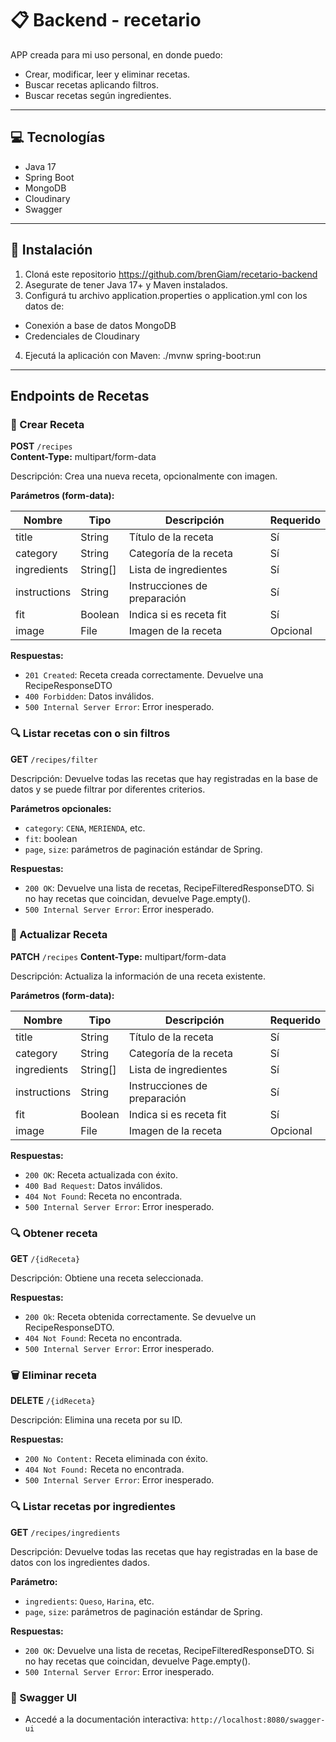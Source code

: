 # 📋 Backend - recetario

APP creada para mi uso personal, en donde puedo:

- Crear, modificar, leer y eliminar recetas.
- Buscar recetas aplicando filtros.
- Buscar recetas según ingredientes.

---
## 💻 Tecnologías

- Java 17
- Spring Boot
- MongoDB
- Cloudinary
- Swagger

---
## 🚀 Instalación

1. Cloná este repositorio https://github.com/brenGiam/recetario-backend
2. Asegurate de tener Java 17+ y Maven instalados.
3. Configurá tu archivo application.properties o application.yml con los datos de:
- Conexión a base de datos MongoDB
- Credenciales de Cloudinary
4. Ejecutá la aplicación con Maven:
./mvnw spring-boot:run

---
## Endpoints de Recetas

### 📝 Crear Receta
**POST** `/recipes`  
**Content-Type:** multipart/form-data

Descripción: Crea una nueva receta, opcionalmente con imagen.

**Parámetros (form-data):**

| Nombre        | Tipo       | Descripción                  | Requerido |
|---------------|------------|------------------------------|-----------|
| title         | String     | Título de la receta          | Sí        |
| category      | String     | Categoría de la receta       | Sí        |
| ingredients   | String[]   | Lista de ingredientes        | Sí        |
| instructions  | String     | Instrucciones de preparación | Sí        |
| fit           | Boolean    | Indica si es receta fit      | Sí        |
| image         | File       | Imagen de la receta          | Opcional  |

**Respuestas:**
- `201 Created`: Receta creada correctamente. Devuelve una RecipeResponseDTO
- `400 Forbidden`: Datos inválidos.
- `500 Internal Server Error`: Error inesperado.

### 🔍 Listar recetas con o sin filtros
**GET** `/recipes/filter`

Descripción: Devuelve todas las recetas que hay registradas en la base de datos y se puede filtrar por diferentes criterios.

**Parámetros opcionales:**
- `category`: `CENA`, `MERIENDA`, etc.
- `fit`: boolean
- `page`, `size`: parámetros de paginación estándar de Spring.

**Respuestas:**
- `200 OK`: Devuelve una lista de recetas, RecipeFilteredResponseDTO. Si no hay recetas que coincidan, devuelve Page.empty().
- `500 Internal Server Error`: Error inesperado.

### 🔄 Actualizar Receta
**PATCH** `/recipes`
**Content-Type:** multipart/form-data

Descripción: Actualiza la información de una receta existente.

**Parámetros (form-data):**

| Nombre        | Tipo       | Descripción                  | Requerido |
|---------------|------------|------------------------------|-----------|
| title         | String     | Título de la receta          | Sí        |
| category      | String     | Categoría de la receta       | Sí        |
| ingredients   | String[]   | Lista de ingredientes        | Sí        |
| instructions  | String     | Instrucciones de preparación | Sí        |
| fit           | Boolean    | Indica si es receta fit      | Sí        |
| image         | File       | Imagen de la receta          | Opcional  |

**Respuestas:**
- `200 OK`: Receta actualizada con éxito.
- `400 Bad Request`: Datos inválidos.
- `404 Not Found`: Receta no encontrada.
- `500 Internal Server Error`: Error inesperado.

### 🔍 Obtener receta
**GET** `/{idReceta}`

Descripción: Obtiene una receta seleccionada.

**Respuestas:**
- `200 Ok`: Receta obtenida correctamente. Se devuelve un RecipeResponseDTO.
- `404 Not Found`: Receta no encontrada.
- `500 Internal Server Error`: Error inesperado.

### 🗑️ Eliminar receta
**DELETE** `/{idReceta}`

Descripción: Elimina una receta por su ID.

**Respuestas:**
- `200 No Content:` Receta eliminada con éxito.
- `404 Not Found:` Receta no encontrada.
- `500 Internal Server Error`: Error inesperado.

### 🔍 Listar recetas por ingredientes
**GET** `/recipes/ingredients`

Descripción: Devuelve todas las recetas que hay registradas en la base de datos con los ingredientes dados.

**Parámetro:**
- `ingredients`: `Queso`, `Harina`, etc.
- `page`, `size`: parámetros de paginación estándar de Spring.

**Respuestas:**
- `200 OK`: Devuelve una lista de recetas, RecipeFilteredResponseDTO. Si no hay recetas que coincidan, devuelve Page.empty().
- `500 Internal Server Error`: Error inesperado.

### 📄 Swagger UI
- Accedé a la documentación interactiva: `http://localhost:8080/swagger-ui`

